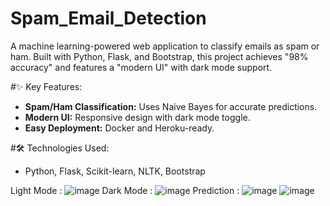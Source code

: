 # Spam_Email_Detection
A machine learning-powered web application to classify emails as spam or ham. Built with Python, Flask, and Bootstrap, this project achieves "98% accuracy" and features a "modern UI" with dark mode support.

#✨ Key Features:
- **Spam/Ham Classification:** Uses Naive Bayes for accurate predictions.
- **Modern UI:** Responsive design with dark mode toggle.
- **Easy Deployment:** Docker and Heroku-ready.

#🛠 Technologies Used:
- Python, Flask, Scikit-learn, NLTK, Bootstrap

Light Mode :
![image](https://github.com/user-attachments/assets/9acbd6fe-0447-4799-9283-3e71343a694e)
Dark Mode :
![image](https://github.com/user-attachments/assets/b0d43fb7-2445-49c2-96c9-aadb3dac6a26)
Prediction :
![image](https://github.com/user-attachments/assets/e54658f9-48bb-48b6-8aab-61b3df9825e7)
![image](https://github.com/user-attachments/assets/c193e7ff-4849-4e3f-9b02-35e4f9c59bfd)



